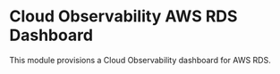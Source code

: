 # Cloud Observability AWS RDS Dashboard

This module provisions a Cloud Observability dashboard for AWS RDS.

